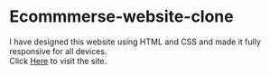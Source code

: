 # Ecommmerse-website-clone
I have designed this website using HTML and CSS and made it fully responsive for all devices.
<br>
Click <a href="https://asghar4415.github.io/Ecommmerse-website-clone/">Here</a> to visit the site.
